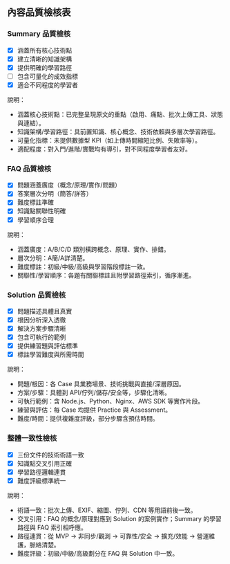 ## 內容品質檢核表

### Summary 品質檢核
- [x] 涵蓋所有核心技術點
- [x] 建立清晰的知識架構
- [x] 提供明確的學習路徑
- [ ] 包含可量化的成效指標
- [x] 適合不同程度的學習者

說明：
- 涵蓋核心技術點：已完整呈現原文的重點（啟用、痛點、批次上傳工具、狀態與連結）。
- 知識架構/學習路徑：具前置知識、核心概念、技術依賴與多層次學習路徑。
- 可量化指標：未提供數據型 KPI（如上傳時間縮短比例、失敗率等）。
- 適配程度：對入門/進階/實戰均有導引，對不同程度學習者友好。

### FAQ 品質檢核
- [x] 問題涵蓋廣度（概念/原理/實作/問題）
- [x] 答案層次分明（簡答/詳答）
- [x] 難度標註準確
- [x] 知識點關聯性明確
- [x] 學習順序合理

說明：
- 涵蓋廣度：A/B/C/D 類別橫跨概念、原理、實作、排錯。
- 層次分明：A簡/A詳清楚。
- 難度標註：初級/中級/高級與學習階段標註一致。
- 關聯性/學習順序：各題有關聯標註且附學習路徑索引，循序漸進。

### Solution 品質檢核
- [x] 問題描述具體且真實
- [x] 根因分析深入透徹
- [x] 解決方案步驟清晰
- [x] 包含可執行的範例
- [x] 提供練習題與評估標準
- [x] 標註學習難度與所需時間

說明：
- 問題/根因：各 Case 具業務場景、技術挑戰與直接/深層原因。
- 方案/步驟：具體到 API/佇列/儲存/安全等，步驟化清晰。
- 可執行範例：含 Node.js、Python、Nginx、AWS SDK 等實作片段。
- 練習與評估：每 Case 均提供 Practice 與 Assessment。
- 難度/時間：提供複雜度評級，部分步驟含預估時間。

### 整體一致性檢核
- [x] 三份文件的技術術語一致
- [x] 知識點交叉引用正確
- [x] 學習路徑邏輯連貫
- [x] 難度評級標準統一

說明：
- 術語一致：批次上傳、EXIF、縮圖、佇列、CDN 等用語前後一致。
- 交叉引用：FAQ 的概念/原理對應到 Solution 的案例實作；Summary 的學習路徑與 FAQ 索引相呼應。
- 路徑連貫：從 MVP → 非同步/觀測 → 可靠性/安全 → 擴充/效能 → 營運維護，脈絡清楚。
- 難度評級：初級/中級/高級劃分在 FAQ 與 Solution 中一致。